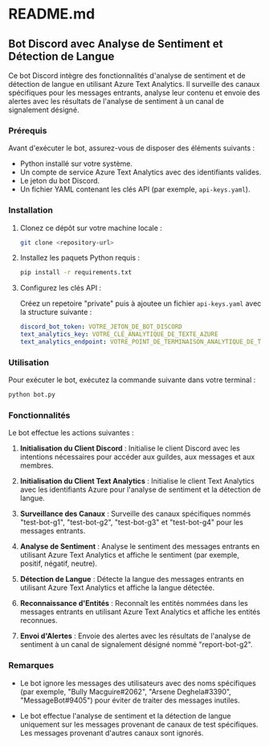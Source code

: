 # README.md

## Bot Discord avec Analyse de Sentiment et Détection de Langue

Ce bot Discord intègre des fonctionnalités d'analyse de sentiment et de détection de langue en utilisant Azure Text Analytics. Il surveille des canaux spécifiques pour les messages entrants, analyse leur contenu et envoie des alertes avec les résultats de l'analyse de sentiment à un canal de signalement désigné.

### Prérequis

Avant d'exécuter le bot, assurez-vous de disposer des éléments suivants :

- Python installé sur votre système.
- Un compte de service Azure Text Analytics avec des identifiants valides.
- Le jeton du bot Discord.
- Un fichier YAML contenant les clés API (par exemple, `api-keys.yaml`).

### Installation

1. Clonez ce dépôt sur votre machine locale :

    ```bash
    git clone <repository-url>
    ```

2. Installez les paquets Python requis :

    ```bash
    pip install -r requirements.txt
    ```

3. Configurez les clés API :

   Créez un repetoire "private" puis à ajoutee un fichier `api-keys.yaml`  avec la structure suivante :
   ```yaml
   discord_bot_token: VOTRE_JETON_DE_BOT_DISCORD
   text_analytics_key: VOTRE_CLÉ_ANALYTIQUE_DE_TEXTE_AZURE
   text_analytics_endpoint: VOTRE_POINT_DE_TERMINAISON_ANALYTIQUE_DE_TEXTE_AZURE
   ```

### Utilisation

Pour exécuter le bot, exécutez la commande suivante dans votre terminal :

```bash
python bot.py
```

### Fonctionnalités

Le bot effectue les actions suivantes :

1. **Initialisation du Client Discord** : Initialise le client Discord avec les intentions nécessaires pour accéder aux guildes, aux messages et aux membres.

2. **Initialisation du Client Text Analytics** : Initialise le client Text Analytics avec les identifiants Azure pour l'analyse de sentiment et la détection de langue.

3. **Surveillance des Canaux** : Surveille des canaux spécifiques nommés "test-bot-g1", "test-bot-g2", "test-bot-g3" et "test-bot-g4" pour les messages entrants.

4. **Analyse de Sentiment** : Analyse le sentiment des messages entrants en utilisant Azure Text Analytics et affiche le sentiment (par exemple, positif, négatif, neutre).

5. **Détection de Langue** : Détecte la langue des messages entrants en utilisant Azure Text Analytics et affiche la langue détectée.

6. **Reconnaissance d'Entités** : Reconnaît les entités nommées dans les messages entrants en utilisant Azure Text Analytics et affiche les entités reconnues.

7. **Envoi d'Alertes** : Envoie des alertes avec les résultats de l'analyse de sentiment à un canal de signalement désigné nommé "report-bot-g2".

### Remarques

- Le bot ignore les messages des utilisateurs avec des noms spécifiques (par exemple, "Bully Macguire#2062", "Arsene Deghela#3390", "MessageBot#9405") pour éviter de traiter des messages inutiles.

- Le bot effectue l'analyse de sentiment et la détection de langue uniquement sur les messages provenant de canaux de test spécifiques. Les messages provenant d'autres canaux sont ignorés.
